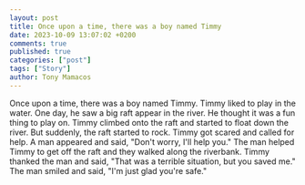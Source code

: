 ```yaml
---
layout: post
title: Once upon a time, there was a boy named Timmy
date: 2023-10-09 13:07:02 +0200
comments: true
published: true
categories: ["post"]
tags: ["Story"]
author: Tony Mamacos
---
```

Once upon a time, there was a boy named Timmy. Timmy liked to play in the water. One day, he saw a big raft appear in the river. He thought it was a fun thing to play on.
Timmy climbed onto the raft and started to float down the river. But suddenly, the raft started to rock. Timmy got scared and called for help. A man appeared and said, "Don't worry, I'll help you."
The man helped Timmy to get off the raft and they walked along the riverbank. Timmy thanked the man and said, "That was a terrible situation, but you saved me." The man smiled and said, "I'm just glad you're safe."
